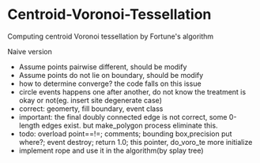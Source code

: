 # Centroid-Voronoi-Tessellation
Computing centroid Voronoi tessellation by Fortune's algorithm

Naive version

+ Assume points pairwise different, should be modify
+ Assume points do not lie on boundary, should be modify
+ how to determine converge? the code falls on this issue
+ circle events happens one after another, do not know the treatment is okay or not(eg. insert site degenerate case)
+ correct: geomerty, fill boundary, event class
+ important: the final doubly connected edge is not correct, some 0-length edges exist. but make_polygon process eliminate this.
+ todo: overload point==!=; comments; bounding box,precision put where?; event destroy; return 1.0; this pointer, do_voro_te more initialize
+ implement rope and use it in the algorithm(by splay tree)
